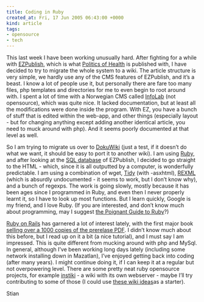 ```yaml
---
title: Coding in Ruby
created_at: Fri, 17 Jun 2005 06:43:00 +0000
kind: article
tags:
- opensource
- tech
---
```


This last week I have been working unusually hard. After fighting for a
while with [EZPublish](http://www.ez.no), which is what [Politics of
Health](http://politicsofhealth.org) is published with, I have decided
to try to migrate the whole system to a wiki. The article structure is
very simple, we hardly use any of the CMS features of EZPublish, and
it’s a beast. I know a lot of people use it, but personally there are
fare too many files, php templates and directories for me to even begin
to root around with. I spent a lot of time with a Norwegian CMS called
[InfoLab](http://www.infofab.no) (not opensource), which was quite nice.
It lacked documentation, but at least all the modifications were done
inside the program. With EZ, you have a bunch of stuff that is edited
within the web-app, and other things (especially layout - but for
changing anything except adding another identical article, you need to
muck around with php). And it seems poorly documented at that level as
well.

So I am trying to migrate us over to
[DokuWiki](http://wiki.splitbrain.org/wiki:dokuwiki) (just a test, if it
doesn’t do what we want, it should be easy to port it to another wiki).
I am using [Ruby](http://www.ruby-lang.org), and after looking at the
[SQL database](http://www.wikipedia.org/wiki/SQL) of EZPublish, I
decided to go straight to the HTML - which, since it is all outputted by
a computer, is wonderfully predictable. I am using a combination of
wget, [Tidy](http://tidy.sourceforge.net) (with -asxhtml),
[REXML](www.germane-software.com/software/rexml/) (which is absurdly
undocumented - it seems to work, but I don’t know why), and a bunch of
regexps. The work is going slowly, mostly because it has been ages since
I programmed in Ruby, and even then I never properly learnt it, so I
have to look up most functions. But I learn quickly, Google is my
friend, and I love Ruby. (If you are interested, and don’t know much
about programming, may I suggest [the Poignant Guide to
Ruby](http://www.poignantguide.net/ruby/)?)

[Ruby on Rails](http://www.rubyonrails.org/) has garnered a lot of
interest lately, with the first major book [selling over a 1000 copies
of the prerelase
PDF](http://books.slashdot.org/books/05/06/16/1914251.shtml). I didn’t
know much about this before, but I read up on it a bit (a nice
tutorial), and I must say I am impressed. This is quite different from
mucking around with php and MySql. In general, although I’ve been
working long days lately (including some network installing down in
Mazatlan), I’ve enjoyed getting back into coding (after many years). I
might continue doing it, if I can keep it at a regular but not
overpowering level. There are some pretty neat ruby opensource projects,
for example [instiki](http://www.instiki.org) - a wiki with its own
webserver - maybe I’ll try contributing to some of those (I could use
[these wiki
ideas](http://joseph.randomnetworks.com/archives/2005/05/10/trying-out-dokuwiki-and-wiki-wishlist/)as
a starter).

Stian
